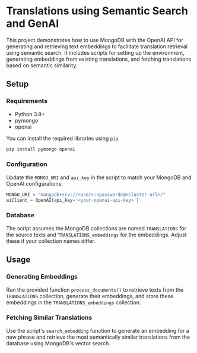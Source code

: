 # Translations using Semantic Search and GenAI

This project demonstrates how to use MongoDB with the OpenAI API for generating and retrieving text embeddings to facilitate translation retrieval using semantic search. It includes scripts for setting up the environment, generating embeddings from existing translations, and fetching translations based on semantic similarity.

## Setup

### Requirements

- Python 3.8+
- pymongo
- openai

You can install the required libraries using `pip`:

```bash
pip install pymongo openai
```

### Configuration

Update the `MONGO_URI` and `api_key` in the script to match your MongoDB and OpenAI configurations:

```python
MONGO_URI = "mongodb+srv://<user>:<password>@<cluster-url>/"
aiClient = OpenAI(api_key='<your-openai-api-key>')
```

### Database

The script assumes the MongoDB collections are named `TRANSLATIONS` for the source texts and `TRANSLATIONS_embeddings` for the embeddings. Adjust these if your collection names differ.

## Usage

### Generating Embeddings

Run the provided function `process_documents()` to retrieve texts from the `TRANSLATIONS` collection, generate their embeddings, and store these embeddings in the `TRANSLATIONS_embeddings` collection.

### Fetching Similar Translations

Use the script's `search_embedding` function to generate an embedding for a new phrase and retrieve the most semantically similar translations from the database using MongoDB's vector search.
